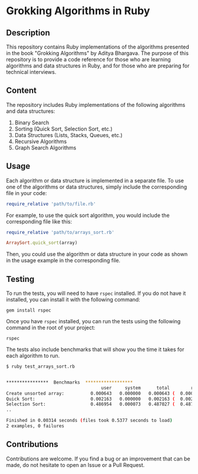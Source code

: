 # Grokking Algorithms in Ruby

## Description
This repository contains Ruby implementations of the algorithms presented in the book "Grokking Algorithms" by Aditya Bhargava. The purpose of this repository is to provide a code reference for those who are learning algorithms and data structures in Ruby, and for those who are preparing for technical interviews.

## Content
The repository includes Ruby implementations of the following algorithms and data structures:

1. Binary Search
2. Sorting (Quick Sort, Selection Sort, etc.)
3. Data Structures (Lists, Stacks, Queues, etc.)
4. Recursive Algorithms
5. Graph Search Algorithms

## Usage
Each algorithm or data structure is implemented in a separate file. To use one of the algorithms or data structures, simply include the corresponding file in your code:

```ruby
require_relative 'path/to/file.rb'
```

For example, to use the quick sort algorithm, you would include the corresponding file like this:

```ruby
require_relative 'path/to/arrays_sort.rb'

ArraySort.quick_sort(array)
```

Then, you could use the algorithm or data structure in your code as shown in the usage example in the corresponding file.

## Testing
To run the tests, you will need to have `rspec` installed. If you do not have it installed, you can install it with the following command:

```
gem install rspec
```

Once you have `rspec` installed, you can run the tests using the following command in the root of your project:

```
rspec
```

The tests also include benchmarks that will show you the time it takes for each algorithm to run.

```bash
$ ruby test_arrays_sort.rb 


****************  Benchmarks  ******************
                                    user     system      total        real
Create unsorted array:          0.000643   0.000000   0.000643 (  0.000641)
Quick Sort:                     0.002163   0.000000   0.002163 (  0.002161)
Selection Sort:                 0.486954   0.000073   0.487027 (  0.487340)
..

Finished in 0.00314 seconds (files took 0.5377 seconds to load)
2 examples, 0 failures

```

## Contributions
Contributions are welcome. If you find a bug or an improvement that can be made, do not hesitate to open an Issue or a Pull Request.
